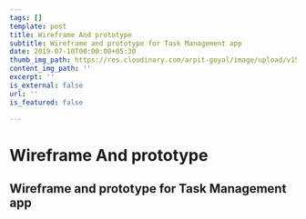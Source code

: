 ```yaml
---
tags: []
template: post
title: Wireframe And prototype
subtitle: Wireframe and prototype for Task Management app
date: 2019-07-10T00:00:00+05:30
thumb_img_path: https://res.cloudinary.com/arpit-goyal/image/upload/v1562772588/7.jpg
content_img_path: ''
excerpt: ''
is_external: false
url: ''
is_featured: false

---
```

# Wireframe And prototype

## Wireframe and prototype for Task Management app